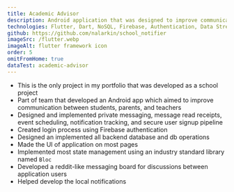 ```yaml
---
title: Academic Advisor
description: Android application that was designed to improve communication between parents, students, and teachers.
technologies: Flutter, Dart, NoSQL, Firebase, Authentication, Data Streams
github: https://github.com/nalarkin/school_notifier
imageSrc: /flutter.webp
imageAlt: flutter framework icon
order: 5
omitFromHome: true
dataTest: academic-advisor
---
```


- This is the only project in my portfolio that was developed as a school project
- Part of team that developed an Android app which aimed to improve communication between students, parents, and teachers
- Designed and implemented private messaging, message read receipts, event scheduling, notification tracking, and secure user signup pipeline
- Created login process using Firebase authentication
- Designed an implemented all backend database and db operations
- Made the UI of application on most pages
- Implemented most state management using an industry standard library named `Bloc`
- Developed a reddit-like messaging board for discussions between application users
- Helped develop the local notifications

